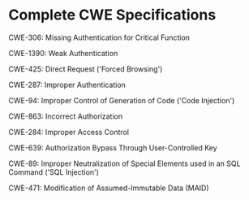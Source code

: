 

# Complete CWE Specifications

CWE-306: Missing Authentication for Critical Function

CWE-1390: Weak Authentication

CWE-425: Direct Request ('Forced Browsing')

CWE-287: Improper Authentication

CWE-94: Improper Control of Generation of Code ('Code Injection')

CWE-863: Incorrect Authorization

CWE-284: Improper Access Control

CWE-639: Authorization Bypass Through User-Controlled Key

CWE-89: Improper Neutralization of Special Elements used in an SQL Command ('SQL Injection')

CWE-471: Modification of Assumed-Immutable Data (MAID)